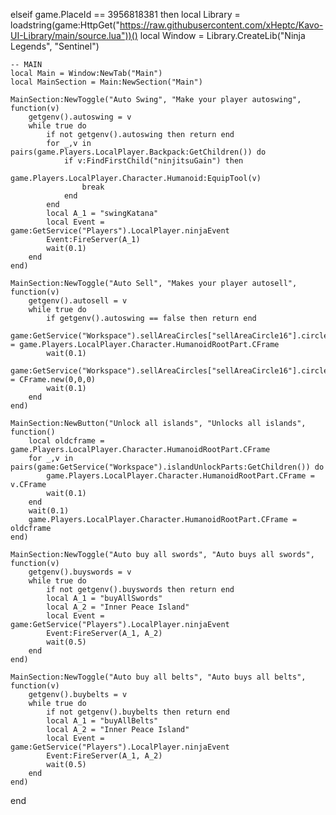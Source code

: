 elseif game.PlaceId == 3956818381 then
    local Library = loadstring(game:HttpGet("https://raw.githubusercontent.com/xHeptc/Kavo-UI-Library/main/source.lua"))()
    local Window = Library.CreateLib("Ninja Legends", "Sentinel")
 
    -- MAIN
    local Main = Window:NewTab("Main")
    local MainSection = Main:NewSection("Main")
 
    MainSection:NewToggle("Auto Swing", "Make your player autoswing", function(v)
        getgenv().autoswing = v
        while true do
            if not getgenv().autoswing then return end
            for _,v in pairs(game.Players.LocalPlayer.Backpack:GetChildren()) do
                if v:FindFirstChild("ninjitsuGain") then
                    game.Players.LocalPlayer.Character.Humanoid:EquipTool(v)
                    break
                end
            end
            local A_1 = "swingKatana"
            local Event = game:GetService("Players").LocalPlayer.ninjaEvent
            Event:FireServer(A_1)
            wait(0.1)
        end
    end)
 
    MainSection:NewToggle("Auto Sell", "Makes your player autosell", function(v)
        getgenv().autosell = v
        while true do
            if getgenv().autoswing == false then return end
            game:GetService("Workspace").sellAreaCircles["sellAreaCircle16"].circleInner.CFrame = game.Players.LocalPlayer.Character.HumanoidRootPart.CFrame
            wait(0.1)
            game:GetService("Workspace").sellAreaCircles["sellAreaCircle16"].circleInner.CFrame = CFrame.new(0,0,0)
            wait(0.1)
        end
    end)
 
    MainSection:NewButton("Unlock all islands", "Unlocks all islands", function()
        local oldcframe = game.Players.LocalPlayer.Character.HumanoidRootPart.CFrame
        for _,v in pairs(game:GetService("Workspace").islandUnlockParts:GetChildren()) do
            game.Players.LocalPlayer.Character.HumanoidRootPart.CFrame = v.CFrame
            wait(0.1)
        end
        wait(0.1)
        game.Players.LocalPlayer.Character.HumanoidRootPart.CFrame = oldcframe
    end)
    
    MainSection:NewToggle("Auto buy all swords", "Auto buys all swords", function(v)
        getgenv().buyswords = v
        while true do
            if not getgenv().buyswords then return end
            local A_1 = "buyAllSwords"
            local A_2 = "Inner Peace Island"
            local Event = game:GetService("Players").LocalPlayer.ninjaEvent
            Event:FireServer(A_1, A_2)
            wait(0.5)
        end
    end)
 
    MainSection:NewToggle("Auto buy all belts", "Auto buys all belts", function(v)
        getgenv().buybelts = v
        while true do
            if not getgenv().buybelts then return end
            local A_1 = "buyAllBelts"
            local A_2 = "Inner Peace Island"
            local Event = game:GetService("Players").LocalPlayer.ninjaEvent
            Event:FireServer(A_1, A_2)
            wait(0.5)
        end
    end)
end
